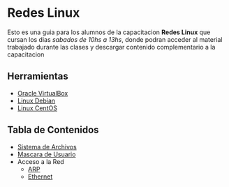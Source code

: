 # Redes Linux

Esto es una guia para los alumnos de la capacitacion __Redes Linux__ que cursan los dias _sabados de 10hs a 13hs_, donde podran acceder al material trabajado durante las clases y descargar contenido complementario a la capacitacion

## Herramientas

* [Oracle VirtualBox](https://virtualbox.org)
* [Linux Debian](https://debian.org)
* [Linux CentOS](https://centos.org)

## Tabla de Contenidos
* [Sistema de Archivos](./docs/fs.md)
* [Mascara de Usuario](./docs/umask.md)
* Acceso a la Red
    * [ARP](./docs/arp.md)
    * [Ethernet](./docs/eth.md)
